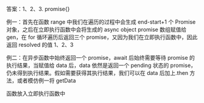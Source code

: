 答案：1、2、3. promise{<pendng>}

例一：首先在函数 range 中我们在遍历的过程中会生成 end-start+1 个 Promise 对象，之后在立即执行函数中会将生成的 async object promise 数组赋值给 gen，在 for 循环遍历后返回三个 promise，又因为我们在立即执行函数中，因此返回 resolved 的值 1、2、3

例二：在异步函数中始终返回一个 promise，await 后始终需要等待 promise 的执行结果，当赋值给 data 后，data 依然是返回一个 pending 状态的 promise，仍未得到执行结果。假如需要获得其执行结果，我们可以在 data 后加上.then 方法，或者模仿例一将 getData

函数放入立即执行函数中
